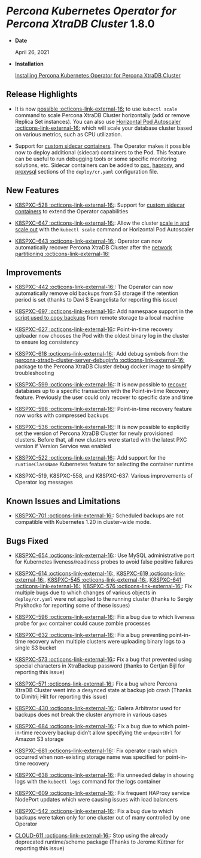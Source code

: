 # *Percona Kubernetes Operator for Percona XtraDB Cluster* 1.8.0


* **Date**

    April 26, 2021



* **Installation**

    [Installing Percona Kubernetes Operator for Percona XtraDB Cluster](../System-Requirements.md#installation-guidelines)


## Release Highlights


* It is now [possible :octicons-link-external-16:](https://www.percona.com/doc/kubernetes-operator-for-pxc/scaling.html)
to use `kubectl scale` command to scale Percona XtraDB Cluster horizontally
(add or remove Replica Set instances). You can also use  [Horizontal Pod
Autoscaler :octicons-link-external-16:](https://kubernetes.io/docs/tasks/run-application/horizontal-pod-autoscale/)
which will scale your database cluster based on various metrics, such as CPU utilization.


* Support for [custom sidecar containers](../faq.md#faq-sidecar). The Operator makes
it possible now to deploy additional (sidecar) containers to the Pod. This
feature can be useful to run debugging tools or some specific monitoring
solutions, etc. Sidecar containers can be added to
[pxc](../operator.md#pxc-sidecars-image),
[haproxy](../operator.md#haproxy-sidecars-image), and
[proxysql](../operator.md#proxysql-image) sections of the `deploy/cr.yaml`
configuration file.

## New Features


* [K8SPXC-528 :octicons-link-external-16:](https://jira.percona.com/browse/K8SPXC-528): Support for [custom sidecar containers](../faq.md#faq-sidecar)
to extend the Operator capabilities


* [K8SPXC-647 :octicons-link-external-16:](https://jira.percona.com/browse/K8SPXC-647): Allow the cluster [scale in and scale out](../scaling.md#operator-scale)
with the `kubectl scale` command or Horizontal Pod Autoscaler


* [K8SPXC-643 :octicons-link-external-16:](https://jira.percona.com/browse/K8SPXC-643): Operator can now automatically recover Percona XtraDB
Cluster after the [network partitioning :octicons-link-external-16:](https://en.wikipedia.org/wiki/Network_partition)

## Improvements


* [K8SPXC-442 :octicons-link-external-16:](https://jira.percona.com/browse/K8SPXC-442): The Operator can now automatically remove old backups
from S3 storage if the retention period is set (thanks to Davi S Evangelista
for reporting this issue)


* [K8SPXC-697 :octicons-link-external-16:](https://jira.percona.com/browse/K8SPXC-697): Add namespace support in the
[script used to copy backups](../backups.md#backups-copy) from remote storage to a
local machine


* [K8SPXC-627 :octicons-link-external-16:](https://jira.percona.com/browse/K8SPXC-627): Point-in-time recovery uploader now chooses the Pod
with the oldest binary log in the cluster to ensure log consistency


* [K8SPXC-618 :octicons-link-external-16:](https://jira.percona.com/browse/K8SPXC-618): Add debug symbols from the [percona-xtradb-cluster-server-debuginfo :octicons-link-external-16:](https://www.percona.com/doc/percona-server/8.0/installation/yum_repo.html#what-s-in-each-rpm-package)
package to the Percona XtraDB Cluster debug docker image to simplify
troubleshooting


* [K8SPXC-599 :octicons-link-external-16:](https://jira.percona.com/browse/K8SPXC-599): It is now possible to
[recover](../backups.md#backups-pitr-restore) databases up to a specific transaction
with the Point-in-time Recovery feature. Previously the user could only
recover to specific date and time


* [K8SPXC-598 :octicons-link-external-16:](https://jira.percona.com/browse/K8SPXC-598): Point-in-time recovery feature now works with
compressed backups


* [K8SPXC-536 :octicons-link-external-16:](https://jira.percona.com/browse/K8SPXC-536): It is now possible to explicitly set the version of
Percona XtraDB Cluster for newly provisioned clusters. Before that, all new
clusters were started with the latest PXC version if Version Service was
enabled


* [K8SPXC-522 :octicons-link-external-16:](https://jira.percona.com/browse/K8SPXC-522): Add support for the `runtimeClassName` Kubernetes
feature for selecting the container runtime


* K8SPXC-519, K8SPXC-558, and K8SPXC-637: Various improvements of Operator log
messages

## Known Issues and Limitations


* [K8SPXC-701 :octicons-link-external-16:](https://jira.percona.com/browse/K8SPXC-701): Scheduled backups are not compatible with Kubernetes
1.20 in cluster-wide mode.

## Bugs Fixed


* [K8SPXC-654 :octicons-link-external-16:](https://jira.percona.com/browse/K8SPXC-654): Use MySQL administrative port for Kubernetes
liveness/readiness probes to avoid false positive failures


* [K8SPXC-614 :octicons-link-external-16:](https://jira.percona.com/browse/K8SPXC-614), [K8SPXC-619 :octicons-link-external-16:](https://jira.percona.com/browse/K8SPXC-619), [K8SPXC-545 :octicons-link-external-16:](https://jira.percona.com/browse/K8SPXC-545), [K8SPXC-641 :octicons-link-external-16:](https://jira.percona.com/browse/K8SPXC-641), [K8SPXC-576 :octicons-link-external-16:](https://jira.percona.com/browse/K8SPXC-576): Fix multiple bugs due to which changes of various objects in `deploy/cr.yaml` were not applied to the running cluster (thanks to Sergiy Prykhodko for reporting some of these issues)


* [K8SPXC-596 :octicons-link-external-16:](https://jira.percona.com/browse/K8SPXC-596): Fix a bug due to which liveness probe for `pxc`
container could cause zombie processes


* [K8SPXC-632 :octicons-link-external-16:](https://jira.percona.com/browse/K8SPXC-632): Fix a bug preventing point-in-time recovery when
multiple clusters were uploading binary logs to a single S3 bucket


* [K8SPXC-573 :octicons-link-external-16:](https://jira.percona.com/browse/K8SPXC-573): Fix a bug that prevented using special characters in
XtraBackup password (thanks to Gertjan Bijl for reporting this issue)


* [K8SPXC-571 :octicons-link-external-16:](https://jira.percona.com/browse/K8SPXC-571): Fix a bug where Percona XtraDB Cluster went into a
desynced state at backup job crash (Thanks to Dimitrij Hilt for reporting this
issue)


* [K8SPXC-430 :octicons-link-external-16:](https://jira.percona.com/browse/K8SPXC-430): Galera Arbitrator used for backups does not break the
cluster anymore in various cases


* [K8SPXC-684 :octicons-link-external-16:](https://jira.percona.com/browse/K8SPXC-684): Fix a bug due to which point-in-time recovery backup
didn’t allow specifying the `endpointUrl` for Amazon S3 storage


* [K8SPXC-681 :octicons-link-external-16:](https://jira.percona.com/browse/K8SPXC-681): Fix operator crash which occurred when non-existing
storage name was specified for point-in-time recovery


* [K8SPXC-638 :octicons-link-external-16:](https://jira.percona.com/browse/K8SPXC-638): Fix unneeded delay in showing logs with
the `kubectl logs` command for the logs container


* [K8SPXC-609 :octicons-link-external-16:](https://jira.percona.com/browse/K8SPXC-609): Fix frequent HAProxy service NodePort updates which
were causing issues with load balancers


* [K8SPXC-542 :octicons-link-external-16:](https://jira.percona.com/browse/K8SPXC-542): Fix a bug due to which  backups were taken only for one
cluster out of many controlled by one Operator


* [CLOUD-611 :octicons-link-external-16:](https://jira.percona.com/browse/CLOUD-611): Stop using the already deprecated runtime/scheme package
(Thanks to Jerome Küttner for reporting this issue)
